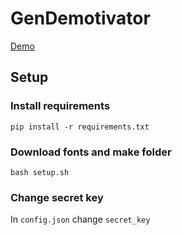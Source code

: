 # GenDemotivator
[Demo](https://demo.vitka-k.ru)
## Setup
### Install requirements
`pip install -r requirements.txt`

### Download fonts and make folder
`bash setup.sh`

### Change secret key
In `config.json` change `secret_key`


